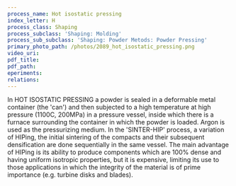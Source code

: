 ```yaml
---
process_name: Hot isostatic pressing
index_letter: H
process_class: Shaping
process_subclass: 'Shaping: Molding'
process_sub_subclass: 'Shaping: Powder Metods: Powder Pressing'
primary_photo_path: /photos/2089_hot_isostatic_pressing.png
video_uri:
pdf_title:
pdf_path:
eperiments:
relations:
---
```


In HOT ISOSTATIC PRESSING a powder is sealed in a deformable metal container (the 'can') and then subjected to a high temperature at high pressure (1100C, 200MPa) in a pressure vessel, inside which there is a furnace surrounding the container in which the powder is loaded. Argon is used as the pressurizing medium. In the 'SINTER-HIP' process, a variation of HIPing, the initial sintering of the compacts and their subsequent densification are done sequentially in the same vessel. The main advantage of HIPing is its ability to produce components which are 100% dense and having uniform isotropic properties, but it is expensive, limiting its use to those applications in which the integrity of the material is of prime importance (e.g. turbine disks and blades).